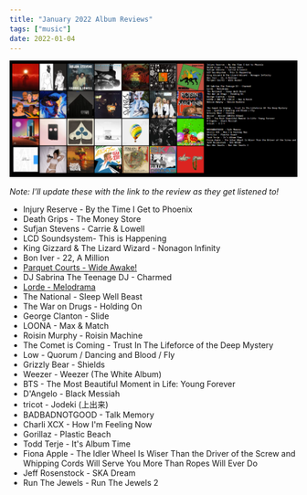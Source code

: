 ```yaml
---
title: "January 2022 Album Reviews"
tags: ["music"]
date: 2022-01-04
---
```


![album cover for mikgazer vol. 1](/images/januaryalbums.jpg#centerbig)

_Note: I'll update these with the link to the review as they get listened to!_

- Injury Reserve - By the Time I Get to Phoenix
- Death Grips - The Money Store
- Sufjan Stevens - Carrie & Lowell
- LCD Soundsystem- This is Happening
- King Gizzard & The Lizard Wizard - Nonagon Infinity
- Bon Iver - 22, A Million
- [Parquet Courts - Wide Awake!](/posts/wide-awake-review)
- DJ Sabrina The Teenage DJ - Charmed
- [Lorde - Melodrama](/posts/melodrama-review)
- The National - Sleep Well Beast
- The War on Drugs - Holding On
- George Clanton - Slide
- LOONA - Max & Match
- Roisin Murphy - Roisin Machine
- The Comet is Coming - Trust In The Lifeforce of the Deep Mystery
- Low - Quorum / Dancing and Blood / Fly
- Grizzly Bear - Shields
- Weezer - Weezer (The White Album)
- BTS - The Most Beautiful Moment in Life: Young Forever
- D'Angelo - Black Messiah
- tricot - Jodeki (上出来)
- BADBADNOTGOOD - Talk Memory
- Charli XCX - How I'm Feeling Now
- Gorillaz - Plastic Beach
- Todd Terje - It's Album Time
- Fiona Apple - The Idler Wheel Is Wiser Than the Driver of the Screw and Whipping Cords Will Serve You More Than Ropes Will Ever Do
- Jeff Rosenstock - SKA Dream
- Run The Jewels - Run The Jewels 2